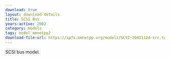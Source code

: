 ```yaml
---
download: true
layout: download-details
title: SCSI Bus
years-active: 2002
category: models
tags: model omnetpp2
download-file-url: https://ipfs.omnetpp.org/models/SCSI-20021124-src.tgz
---
```


SCSI bus model.
